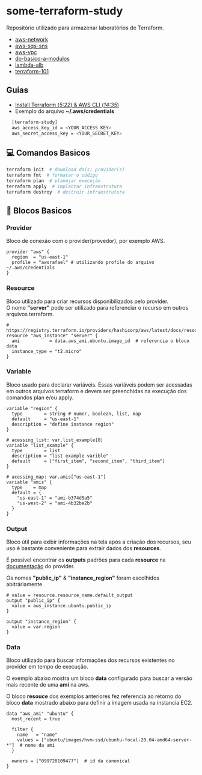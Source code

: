 # some-terraform-study

Repositório utilizado para armazenar laboratórios de Terraform.
- [aws-network](https://github.com/RafaelClaumann/some-terraform-study/tree/main/aws-network)
- [aws-sqs-sns](https://github.com/RafaelClaumann/some-terraform-study/tree/main/aws-sqs-sns)
- [aws-vpc](https://github.com/RafaelClaumann/some-terraform-study/tree/main/aws-vpc)
- [do-basico-a-modulos](https://github.com/RafaelClaumann/some-terraform-study/tree/main/do-basico-a-modulos)
- [lambda-alb](https://github.com/RafaelClaumann/some-terraform-study/tree/main/lambda-alb) 
- [terraform-101](https://github.com/RafaelClaumann/some-terraform-study/tree/main/terraform-101)

## Guias
- [Install Terraform (*5:22*) & AWS CLI (*14:35*)](https://youtu.be/bYvdJKTwx_I?t=874)
- Exemplo do arquivo **~/.aws/credentials**
```bash
  [terraform-study]
  aws_access_key_id = <YOUR_ACCESS_KEY>
  aws_secret_access_key = <YOUR_SECRET_KEY>
```


## 💻 Comandos Basicos
``` bash
terraform init  # download do(s) provider(s)
terraform fmt  # formatar o código
terraform plan  # planejar execução
terraform apply  # implantar infraestrutura
terraform destroy  # destruir infraestrutura
```


## :bricks: Blocos Basicos

### Provider
Bloco de conexão com o provider(provedor), por exemplo AWS.
``` hcl
provider "aws" {
  region  = "us-east-1"
  profile = "awsrafael" # utilizando profile do arquivo ~/.aws/credentials
}
```

### Resource
Bloco utilizado para criar recursos disponibilizados pelo provider. <br>
O nome **"server"** pode ser utilizado para referenciar o recurso em outros arquivos terraform.
``` hcl
# https://registry.terraform.io/providers/hashicorp/aws/latest/docs/resources/instance
resource "aws_instance" "server" {
  ami           = data.aws_ami.ubuntu.image_id  # referencia o bloco data
  instance_type = "t2.micro"
}
```

### Variable
Bloco usado para declarar variáveis. Essas variáveis podem ser acessadas em outros arquivos terraform e devem ser preenchidas na execução dos comandos plan e/ou apply.<br>
``` hcl
variable "region" {
  type        = string # numer, boolean, list, map
  default     = "us-east-1"
  description = "define instance region"
}

# acessing_list: var.list_example[0]
variable "list_example" {
  type        = list 
  description = "list example varible"
  default     = ["first_item", "second_item", "third_item"]
}

# acessing_map: var.amis["us-east-1"]
variable "amis" {
  type    = map
  default = {
    "us-east-1" = "ami-b374d5a5"
    "us-west-2" = "ami-4b32be2b"
  }
}
```
### Output
Bloco útil para exibir informações na tela após a criação dos recursos, seu uso é bastante conveniente para extrair dados dos **resources**.

É possível encontrar os **outputs** padrões para cada **resource** na [documentação](https://registry.terraform.io/providers/hashicorp/aws/latest/docs) do provider.

Os nomes **"public_ip"** & **"instance_region"** foram escolhidos abitráriamente.
``` hcl
# value = resource.resource_name.default_output
output "public_ip" {
  value = aws_instance.ubuntu.public_ip
}

output "instance_region" {
  value = var.region
}
```
### Data
Bloco utilizado para buscar informações dos recursos existentes no provider em tempo de execução.

O exemplo abaixo mostra um bloco **data** configurado para buscar a versão mais recente de uma **ami** na aws.

O bloco **resouce** dos exemplos anteriores fez referencia ao retorno do bloco **data** mostrado abaixo para definir a imagem usada na instancia EC2.
``` hcl
data "aws_ami" "ubuntu" {
  most_recent = true

  filter {
    name   = "name"
    values = ["ubuntu/images/hvm-ssd/ubuntu-focal-20.04-amd64-server-*"]  # nome da ami
  }

  owners = ["099720109477"]  # id da canonical
}
```
